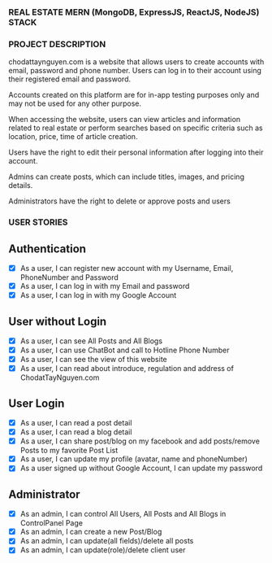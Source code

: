 ### REAL ESTATE MERN (MongoDB, ExpressJS, ReactJS, NodeJS) STACK

### PROJECT DESCRIPTION

chodattaynguyen.com is a website that allows users to create accounts with email, password and phone number. Users can log in to their account using their registered email and password.

Accounts created on this platform are for in-app testing purposes only and may not be used for any other purpose.

When accessing the website, users can view articles and information related to real estate or perform searches based on specific criteria such as location, price, time of article creation.

Users have the right to edit their personal information after logging into their account.

Admins can create posts, which can include titles, images, and pricing details.

Administrators have the right to delete or approve posts and users

### USER STORIES

## Authentication

- [x] As a user, I can register new account with my Username, Email, PhoneNumber and Password
- [x] As a user, I can log in with my Email and password
- [x] As a user, I can log in with my Google Account

## User without Login

- [x] As a user, I can see All Posts and All Blogs
- [x] As a user, I can use ChatBot and call to Hotline Phone Number
- [x] As a user, I can see the view of this website
- [x] As a user, I can read about introduce, regulation and address of ChodatTayNguyen.com

## User Login

- [x] As a user, I can read a post detail
- [x] As a user, I can read a blog detail
- [x] As a user, I can share post/blog on my facebook and add posts/remove Posts to my favorite Post List
- [x] As a user, I can update my profile (avatar, name and phoneNumber)
- [x] As a user signed up without Google Account, I can update my password

## Administrator

- [x] As an admin, I can control All Users, All Posts and All Blogs in ControlPanel Page
- [x] As an admin, I can create a new Post/Blog
- [x] As an admin, I can update(all fields)/delete all posts
- [x] As an admin, I can update(role)/delete client user
